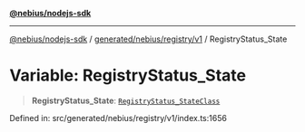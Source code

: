 [**@nebius/nodejs-sdk**](../../../../../README.md)

***

[@nebius/nodejs-sdk](../../../../../README.md) / [generated/nebius/registry/v1](../README.md) / RegistryStatus\_State

# Variable: RegistryStatus\_State

> **RegistryStatus\_State**: [`RegistryStatus_StateClass`](../type-aliases/RegistryStatus_StateClass.md)

Defined in: src/generated/nebius/registry/v1/index.ts:1656
